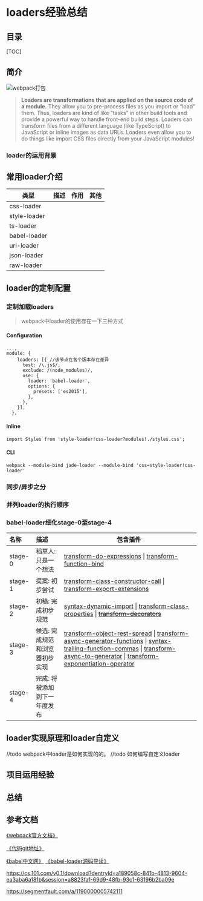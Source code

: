 <!-- 
1.这是什么东西
  1.1 这个东西出现的背景
  1.2 这个东西的功能 -
2.它能做什么事情
  2.1 loader通过简单的配置能够为我们提供什么功能
  2.2 不同的loader能够给我们带来哪些不同的能力 
3.怎么做的，什么样的配置产生什么样的效果
  3.1 loader的三种配置方式 -
  3.1 loaders的执行顺序
  3.2 loaders的同步/异步之分
  3.4 babel-loader的stage-0至stage-4
  //3.3 loaders的深度定制和配置
4.webpack是如何实现loader的，如何自定义loader -
5.项目里的loader运用经验
6.总结
7.参考文档 - 
-->
# loaders经验总结
## 目录
[TOC]
## 简介
![webpack打包](https://note.youdao.com/yws/public/resource/1b9f3e000c689ceb74723787a2651211/xmlnote/13377C1774B0457BA8E87BBCB77EB836/7235)
> <b>Loaders are transformations that are applied on the source code of a module.</b> They allow you to pre-process files as you import or “load” them. Thus, loaders are kind of like “tasks” in other build tools and provide a powerful way to handle front-end build steps. Loaders can transform files from a different language (like TypeScript) to JavaScript or inline images as data URLs. Loaders even allow you to do things like import CSS files directly from your JavaScript modules!
### loader的运用背景

## 常用loader介绍
类型|描述|作用|其他
--|--|--|--
css-loader|||
style-loader|||
ts-loader|||
babel-loader|||
url-loader|||
json-loader|||
raw-loader|||

## loader的定制配置
### 定制加载loaders
> webpack中loader的使用存在一下三种方式
#### Configuration
```
...,
module: {
    loaders: [{ //该节点在各个版本存在差异
      test: /\.js$/,
      exclude: /(node_modules)/,
      use: {
        loader: 'babel-loader',
        options: {
          presets: ['es2015'],
        },
      },
    }],
  },
```
#### Inline
```
import Styles from 'style-loader!css-loader?modules!./styles.css';
```
#### CLI
```
webpack --module-bind jade-loader --module-bind 'css=style-loader!css-loader'
```
### 同步/异步之分
### 并列loader的执行顺序
### babel-loader细化stage-0至stage-4
名称|描述|包含插件
:----|:-----|-----
stage-0|稻草人: 只是一个想法|[transform-do-expressions](https://www.babeljs.cn/docs/plugins/transform-do-expressions/) \| [transform-function-bind](https://www.babeljs.cn/docs/plugins/transform-function-bind/)
stage-1|提案: 初步尝试|[transform-class-constructor-call](https://www.babeljs.cn/docs/plugins/transform-class-constructor-call/) \| [transform-export-extensions](https://www.babeljs.cn/docs/plugins/transform-export-extensions/)
stage-2|初稿: 完成初步规范|[syntax-dynamic-import](https://www.babeljs.cn/docs/plugins/syntax-dynamic-import/) \| [transform-class-properties](https://www.babeljs.cn/docs/plugins/transform-class-properties/) \| [<s>transform-decorators</s>](https://www.babeljs.cn/docs/plugins/transform-decorators/)
stage-3|候选: 完成规范和浏览器初步实现|[transform-object-rest-spread](https://www.babeljs.cn/docs/plugins/transform-object-rest-spread/) \| [transform-async-generator-functions](https://www.babeljs.cn/docs/plugins/transform-async-generator-functions/) \| [syntax-trailing-function-commas](https://www.babeljs.cn/docs/plugins/syntax-trailing-function-commas/) \| [transform-async-to-generator](https://www.babeljs.cn/docs/plugins/transform-async-to-generator/) \| [transform-exponentiation-operator](https://www.babeljs.cn/docs/plugins/transform-exponentiation-operator/)
stage-4|完成: 将被添加到下一年度发布|

## loader实现原理和loader自定义
//todo webpack中loader是如何实现的的。
//todo 如何编写自定义loader

## 项目运用经验
>

## 总结
>
## 参考文档
[《webpack官方文档》](https://webpack.js.org/concepts/loaders/)

[《代码git地址》](https://github.com/jerrylib/webpack-loaders.git)

[《babel中文网》](https://www.babeljs.cn)
[《babel-loader源码导读》](https://juejin.im/post/5a5c41266fb9a01c9a26b940)

https://cs.101.com/v0.1/download?dentryId=a189058c-841b-4813-9604-ea3aba6a181b&session=a8823fa1-69d9-48fb-93c1-63196b2ba09e

https://segmentfault.com/a/1190000005742111